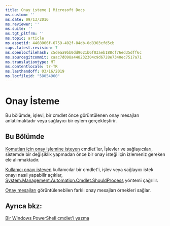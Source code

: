 ```yaml
---
title: Onay isteme | Microsoft Docs
ms.custom: ''
ms.date: 09/13/2016
ms.reviewer: ''
ms.suite: ''
ms.tgt_pltfrm: ''
ms.topic: article
ms.assetid: 4468066f-6759-402f-84db-0d8303cfd5cb
caps.latest.revision: 7
ms.openlocfilehash: c5deaa9bb0dd9621b6f03aeb188cf76ed35dff6c
ms.sourcegitcommit: caac7d098a448232304c9d6728e7340ec7517a71
ms.translationtype: MT
ms.contentlocale: tr-TR
ms.lasthandoff: 03/16/2019
ms.locfileid: "58054960"
---
```

# <a name="requesting-confirmation"></a>Onay İsteme

Bu bölümde, işlevi, bir cmdlet önce görüntülenen onay mesajları anlatılmaktadır veya sağlayıcı bir eylem gerçekleştirir.

## <a name="in-this-section"></a>Bu Bölümde

[Komutları için onay işlemine isteyen](./requesting-confirmation-from-cmdlets.md) cmdlet'ler, İşlevler ve sağlayıcıları, sistemde bir değişiklik yapmadan önce bir onay isteği için izlemeniz gereken ele alınmaktadır.

[Kullanıcı onayı isteyen](./users-requesting-confirmation.md) kullanıcılar bir cmdlet'i, işlev veya sağlayıcı istek onayı nasıl yapabilir açıklar, [System.Management.Automation.Cmdlet.ShouldProcess](/dotnet/api/System.Management.Automation.Cmdlet.ShouldProcess) yöntemi çağrılır.

[Onay mesajları](./confirmation-messages.md) görüntülenebilen farklı onay mesajları örnekleri sağlar.

## <a name="see-also"></a>Ayrıca bkz:

[Bir Windows PowerShell cmdlet'i yazma](./writing-a-windows-powershell-cmdlet.md)
